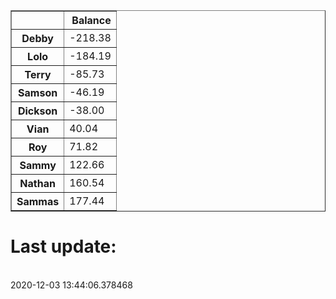 <table border="1" class="dataframe">
  <thead>
    <tr style="text-align: right;">
      <th></th>
      <th>Balance</th>
    </tr>
  </thead>
  <tbody>
    <tr>
      <th>Debby</th>
      <td>-218.38</td>
    </tr>
    <tr>
      <th>Lolo</th>
      <td>-184.19</td>
    </tr>
    <tr>
      <th>Terry</th>
      <td>-85.73</td>
    </tr>
    <tr>
      <th>Samson</th>
      <td>-46.19</td>
    </tr>
    <tr>
      <th>Dickson</th>
      <td>-38.00</td>
    </tr>
    <tr>
      <th>Vian</th>
      <td>40.04</td>
    </tr>
    <tr>
      <th>Roy</th>
      <td>71.82</td>
    </tr>
    <tr>
      <th>Sammy</th>
      <td>122.66</td>
    </tr>
    <tr>
      <th>Nathan</th>
      <td>160.54</td>
    </tr>
    <tr>
      <th>Sammas</th>
      <td>177.44</td>
    </tr>
  </tbody>
</table><H1>Last update:</h1><br>2020-12-03 13:44:06.378468